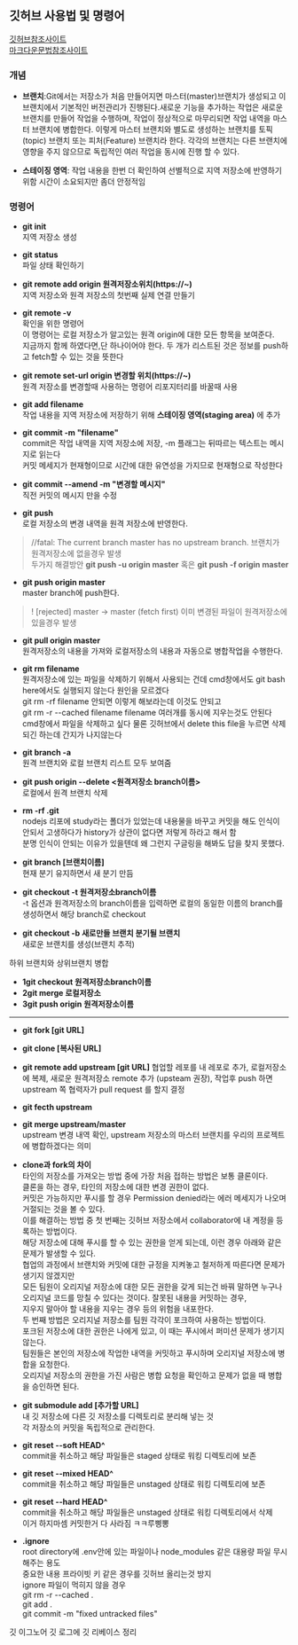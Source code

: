 ## 깃허브 사용법 및 명령어

[깃허브참조사이트](http://www.talkdev.net/git-%EA%B0%84%EB%8B%A8%ED%95%9C-%EC%82%AC%EC%9A%A9%EB%B2%95/)   
[마크다운문법참조사이트](https://heropy.blog/2017/09/30/markdown/)
### 개념

+ **브랜치**:Git에서는 저장소가 처음 만들어지면 마스터(master)브랜치가 생성되고 이 브랜치에서 기본적인 버전관리가 진행된다.새로운 기능을 추가하는 작업은 새로운 브랜치를 만들어 작업을 수행하며, 작업이 정상적으로 마무리되면 작업 내역을 마스터 브랜치에 병합한다. 이렇게 마스터 브랜치와 별도로 생성하는 브랜치를 토픽(topic) 브랜치 또는 피처(Feature) 브랜치라 한다. 각각의 브랜치는 다른 브랜치에 영향을 주지 않으므로 독립적인 여러 작업을 동시에 진행 할 수 있다.

+ **스테이징 영역**: 작업 내용을 한번 더 확인하여 선별적으로 지역 저장소에 반영하기 위함 시간이 소요되지만 좀더 안정적임
### 명령어
- **git init**   
지역 저장소 생성   

- **git status**   
파일 상태 확인하기   

- **git remote add origin 원격저장소위치(https://~)**   
지역 저장소와 원격 저장소의 첫번째 실제 연결 만들기   

- **git remote -v**   
확인을 위한 명령어   
이 명령어는 로컬 저장소가 알고있는 원격 origin에 대한 모든 항목을 보여준다.   
지금까지 함께 하였다면,단 하나이어야 한다. 두 개가 리스트된 것은 정보를 push하고 fetch할 수 있는 것을 뜻한다

- **git remote set-url origin 변경할 위치(https://~)**   
원격 저장소를 변경할때 사용하는 명령어 리포지터리를 바꿀때 사용    

- **git add filename**   
작업 내용을 지역 저장소에 저장하기 위해 **스테이징 영역(staging area)** 에 추가   

- **git commit -m "filename"**   
commit은 작업 내역을 지역 저장소에 저장, -m 플래그는 뒤따르는 텍스트는 메시지로 읽는다   
커밋 메세지가 현재형이므로 시간에 대한 유연성을 가지므로 현재형으로 작성한다   

- **git commit --amend -m "변경할 메시지"**  
직전 커밋의 메시지 만을 수정  

- **git push**   
로컬 저장소의 변경 내역을 원격 저장소에 반영한다.   
 > //fatal: The current branch master has no upstream branch. 브랜치가 원격저장소에 없을경우 발생   
 > 두가지 해결방안 **git push -u origin master** 혹은 **git push -f origin master**   
  

- **git push origin master**   
master branch에 push한다.   
> ! [rejected]        master -> master (fetch first) 이미 변경된 파일이 원격저장소에 있을경우 발생   

- **git pull origin master**   
원격저장소의 내용을 가져와 로컬저장소의 내용과 자동으로 병합작업을 수행한다.


- **git rm filename**   
원격저장소에 있는 파일을 삭제하기 위해서 사용되는 건데 cmd창에서도 git bash here에서도 실행되지 않는다 원인을 모르겠다   
git rm -rf filename 안되면 이렇게 해보라는데 이것도 안되고   
git rm -r --cached filename filename 여러개를 동시에 지우는것도 안된다   
cmd창에서 파일을 삭제하고 싶다 물론 깃허브에서 delete this file을 누르면 삭제되긴 하는데 간지가 나지않는다   

- **git branch -a**   
원격 브랜치와 로컬 브랜치 리스트 모두 보여줌

- **git push origin --delete <원격저장소 branch이름>**  
로컬에서 원격 브랜치 삭제  

- **rm -rf .git**  
nodejs 리포에 study라는 폴더가 있었는데 내용물을 바꾸고 커밋을 해도 인식이 안되서 고생하다가 history가 상관이 없다면 저렇게 하라고 해서 함  
분명 인식이 안되는 이유가 있을텐데 왜 그런지 구글링을 해봐도 답을 찾지 못했다.  

- **git branch [브랜치이름]**  
현재 분기 유지하면서 새 분기 만듬  

- **git checkout -t 원격저장소branch이름**   
-t 옵션과 원격저장소의 branch이름을 입력하면 로컬의 동일한 이름의 branch를 생성하면서 해당 branch로 checkout   

- **git checkout -b 새로만들 브랜치 분기될 브랜치**   
새로운 브랜치를 생성(브랜치 추적)   
   
하위 브랜치와 상위브랜치 병합   
- **1git checkout 원격저장소branch이름**   
- **2git merge 로컬저장소**   
- **3git push origin 원격저장소이름**   
---
- **git fork [git URL]**  
- **git clone [복사된 URL]**  
- **git remote add upstream [git URL]**
협업할 레포를 내 레포로 추가, 로컬저장소에 복제, 새로운 원격저장소 remote 추가 (upsteam 권장), 작업후 push 하면   
upstream 쪽 협력자가 pull request 를 할지 결정  

- **git fecth upstream**
- **git merge upstream/master**  
upstream 변경 내역 확인, upstream 저장소의 마스터 브랜치를 우리의 프로젝트에 병합하겠다는 의미   

- **clone과 fork의 차이**   
타인의 저장소를 가져오는 방법 중에 가장 처음 접하는 방법은 보통 클론이다.  
클론을 하는 경우, 타인의 저장소에 대한 변경 권한이 없다.  
커밋은 가능하지만 푸시를 할 경우 Permission denied라는 에러 메세지가 나오며 거절되는 것을 볼 수 있다.  
이를 해결하는 방법 중 첫 번째는 깃허브 저장소에서 collaborator에 내 계정을 등록하는 방법이다.   
해당 저장소에 대해 푸시를 할 수 있는 권한을 얻게 되는데, 이런 경우 아래와 같은 문제가 발생할 수 있다.  
협업의 과정에서 브랜치와 커밋에 대한 규정을 지켜놓고 철저하게 따른다면 문제가 생기지 않겠지만   
모든 팀원이 오리지널 저장소에 대한 모든 권한을 갖게 되는건 바꿔 말하면 누구나 오리지널 코드를 망칠 수 있다는 것이다. 
잘못된 내용을 커밋하는 경우,  
지우지 말아야 할 내용을 지우는 경우 등의 위험을 내포한다.   
두 번째 방법은 오리지널 저장소를 팀원 각각이 포크하여 사용하는 방법이다.   
포크된 저장소에 대한 권한은 나에게 있고, 이 때는 푸시에서 퍼미션 문제가 생기지 않는다.   
팀원들은 본인의 저장소에 작업한 내역을 커밋하고 푸시하며 오리지널 저장소에 병합을 요청한다.   
오리지널 저장소의 권한을 가진 사람은 병합 요청을 확인하고 문제가 없을 때 병합을 승인하면 된다.   

- **git submodule add [추가할 URL]**  
내 깃 저장소에 다른 깃 저장소를 디렉토리로 분리해 넣는 것    
각 저장소의 커밋을 독립적으로 관리한다.  

- **git reset --soft HEAD^**  
commit을 취소하고 해당 파일들은 staged 상태로 워킹 디렉토리에 보존  

- **git reset --mixed HEAD^**  
commit을 취소하고 해당 파일들은 unstaged 상태로 워킹 디렉토리에 보존  

- **git reset --hard HEAD^**  
commit을 취소하고 해당 파일들은 unstaged 상태로 워킹 디렉토리에서 삭제  
이거 하지마셈 커밋한거 다 사라짐 ㅋㅋ루삥뽕  

- **.ignore**  
root directory에 .env안에 있는 파일이나 node_modules 같은 대용량 파일 무시해주는 용도  
중요한 내용 프라이빗 키 같은 경우를 깃허브 올리는것 방지  
ignore 파일이 먹히지 않을 경우  
git rm -r --cached .  
git add .  
git commit -m "fixed untracked files"  



깃 이그노어 깃 로그에 깃 리베이스 정리
